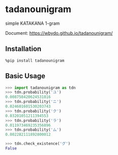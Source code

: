 # tadanounigram
simple KATAKANA 1-gram

Document: https://wbydo.github.io/tadanounigram/

## Installation
``%pip install tadanounigram``

## Basic Usage
```python
>>> import tadanounigram as tdn
>>> tdn.probability('ユ')
0.008758420624531816
>>> tdn.probability('ニ')
0.024601601530203743
>>> tdn.probability('ク')
0.03201051211394553
>>> tdn.probability('ラ')
0.011973469235356896
>>> tdn.probability('ム')
0.002282111892800012

>>> tdn.check_existence('グ')
False
```
